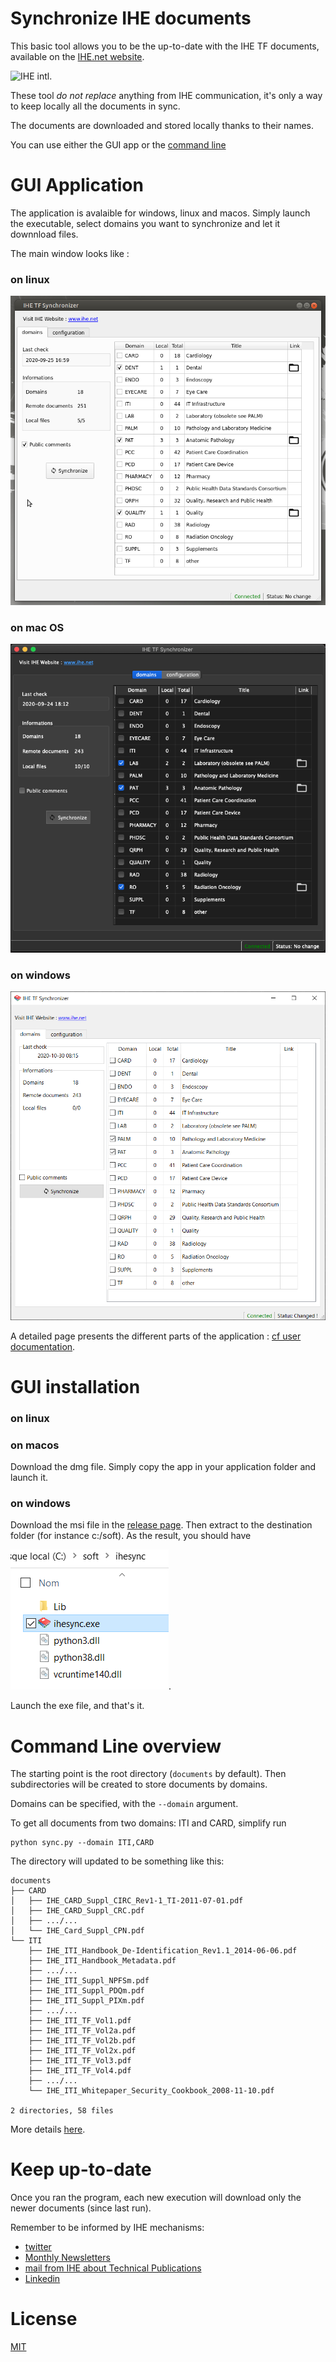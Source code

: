 Synchronize IHE documents
=========================

This basic tool allows you to be the up-to-date with the IHE TF documents, available on the [IHE.net website](https://www.ihe.net/resources/technical_frameworks/).

![IHE intl.](https://www.ihe.net/wp-content/uploads/2018/02/ihe-logo.svg)

These tool *do not replace* anything from IHE communication, it's only a way to keep locally all the documents in sync.

The documents are downloaded and stored locally thanks to their names.

You can use either the GUI app or the [command line](commandline.md)

# GUI Application

The application is avalaible for windows, linux and macos.
Simply launch the executable, select domains you want to synchronize and let it downnload files.

The main window looks like :

### on linux

![Linux app](/doc/main_linux.png)

### on mac OS

![MacOS app](/doc/main_macos.png)

### on windows

![Windows app](/doc/main_windows.png)

A detailed page presents the different parts of the application : [cf user documentation](user_doc.md).

# GUI installation

### on linux

### on macos
Download the dmg file. Simply copy the app in your application folder and launch it.

### on windows

Download the msi file in the [release page](/flrt/ihe-tf-sync/releases). Then extract to the destination folder (for instance c:/soft).
As the result, you should have

![Windows exe](/doc/win_installation-ihesync.png).

Launch the exe file, and that's it.

# Command Line overview 

The starting point is the root directory (`documents` by default).
Then subdirectories will be created to store documents by domains.

Domains can be specified, with the `--domain` argument.

To get all documents from two domains: ITI and CARD, simplify run

    python sync.py --domain ITI,CARD


The directory will updated to be something like this: 


    documents
    ├── CARD
    │   ├── IHE_CARD_Suppl_CIRC_Rev1-1_TI-2011-07-01.pdf
    │   ├── IHE_CARD_Suppl_CRC.pdf
    │   ├── .../...
    │   └── IHE_Card_Suppl_CPN.pdf
    └── ITI
        ├── IHE_ITI_Handbook_De-Identification_Rev1.1_2014-06-06.pdf
        ├── IHE_ITI_Handbook_Metadata.pdf
        ├── .../...
        ├── IHE_ITI_Suppl_NPFSm.pdf
        ├── IHE_ITI_Suppl_PDQm.pdf
        ├── IHE_ITI_Suppl_PIXm.pdf
        ├── .../...
        ├── IHE_ITI_TF_Vol1.pdf
        ├── IHE_ITI_TF_Vol2a.pdf
        ├── IHE_ITI_TF_Vol2b.pdf
        ├── IHE_ITI_TF_Vol2x.pdf
        ├── IHE_ITI_TF_Vol3.pdf
        ├── IHE_ITI_TF_Vol4.pdf
        ├── .../...
        └── IHE_ITI_Whitepaper_Security_Cookbook_2008-11-10.pdf

    2 directories, 58 files

More details [here](commandline.md).


# Keep up-to-date
Once you ran the program, each new execution will download only the newer documents (since last run).

Remember to be informed by IHE mechanisms:

- [twitter](https://twitter.com/IHEIntl) 
- [Monthly Newsletters](https://www.ihe.net/monthly-newsletters/)
- [mail from IHE about Technical Publications](https://www.ihe.net/monthly-newsletters/technical-publications/)
- [Linkedin](https://www.linkedin.com/company/iheintl/)

# License 

[MIT](LICENSE) 
